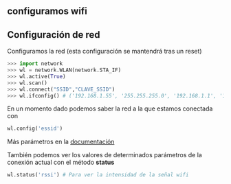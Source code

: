 ## configuramos wifi


## Configuración de red

Configuramos la red (esta configuración se mantendrá tras un reset)

```python
>>> import network
>>> wl = network.WLAN(network.STA_IF)
>>> wl.active(True)
>>> wl.scan()
>>> wl.connect("SSID","CLAVE_SSID")
>>> wl.ifconfig() # ('192.168.1.55', '255.255.255.0', '192.168.1.1', '192.168.1.1') 

```

En un momento dado podemos saber la red a la que estamos conectada con 

```python
wl.config('essid')
```
Más parámetros en la [documentación](https://docs.micropython.org/en/latest/library/network.WLAN.html#network.WLAN.config)

También podemos ver los valores de determinados parámetros de la conexión actual con el método **status**

```python
wl.status('rssi') # Para ver la intensidad de la señal wifi
```